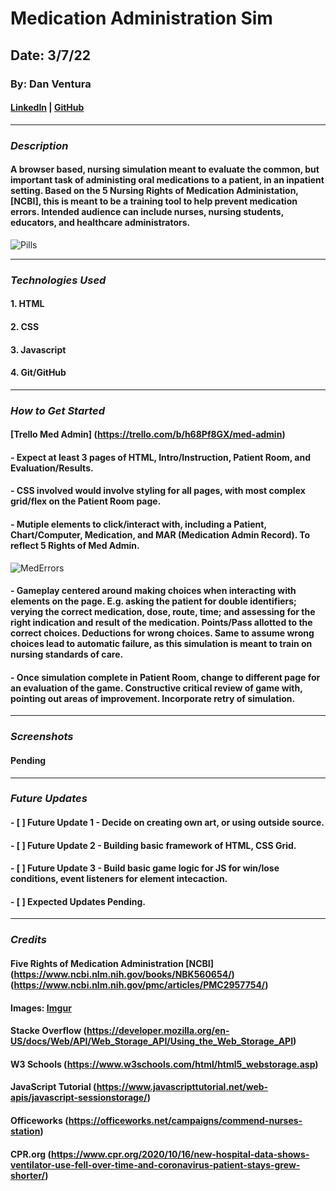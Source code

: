 # Medication Administration Sim

## Date: 3/7/22

### By: Dan Ventura

#### [LinkedIn](https://www.linkedin.com/in/dan-ventura-773a35b0/) | [GitHub](https://github.com/dventura221)

---

### **_Description_**

#### A browser based, nursing simulation meant to evaluate the common, but important task of administing oral medications to a patient, in an inpatient setting. Based on the 5 Nursing Rights of Medication Administation, [NCBI], this is meant to be a training tool to help prevent medication errors. Intended audience can include nurses, nursing students, educators, and healthcare administrators.

![Pills](https://www.nurse.com/blog/wp-content/uploads/2017/02/Nurse-patient-pills-FB.jpeg)

---

### **_Technologies Used_**

#### 1. HTML

#### 2. CSS

#### 3. Javascript

#### 4. Git/GitHub

---

### **_How to Get Started_**

#### [Trello Med Admin] (https://trello.com/b/h68Pf8GX/med-admin)

#### - Expect at least 3 pages of HTML, Intro/Instruction, Patient Room, and Evaluation/Results.

#### - CSS involved would involve styling for all pages, with most complex grid/flex on the Patient Room page.

#### - Mutiple elements to click/interact with, including a Patient, Chart/Computer, Medication, and MAR (Medication Admin Record). To reflect 5 Rights of Med Admin.

![MedErrors](https://www.myamericannurse.com/wp-content/uploads/2010/03/prevent-medication-errors-257x300.jpg)

#### - Gameplay centered around making choices when interacting with elements on the page. E.g. asking the patient for double identifiers; verying the correct medication, dose, route, time; and assessing for the right indication and result of the medication. Points/Pass allotted to the correct choices. Deductions for wrong choices. Same to assume wrong choices lead to automatic failure, as this simulation is meant to train on nursing standards of care.

#### - Once simulation complete in Patient Room, change to different page for an evaluation of the game. Constructive critical review of game with, pointing out areas of improvement. Incorporate retry of simulation.

---

### **_Screenshots_**

#### Pending

---

### **_Future Updates_**

#### - [ ] Future Update 1 - Decide on creating own art, or using outside source.

#### - [ ] Future Update 2 - Building basic framework of HTML, CSS Grid.

#### - [ ] Future Update 3 - Build basic game logic for JS for win/lose conditions, event listeners for element intecaction.

#### - [ ] Expected Updates Pending.

---

### **_Credits_**

#### Five Rights of Medication Administration [NCBI] (https://www.ncbi.nlm.nih.gov/books/NBK560654/) (https://www.ncbi.nlm.nih.gov/pmc/articles/PMC2957754/)

#### Images: [Imgur](imgur.com)

#### Stacke Overflow (https://developer.mozilla.org/en-US/docs/Web/API/Web_Storage_API/Using_the_Web_Storage_API)

#### W3 Schools (https://www.w3schools.com/html/html5_webstorage.asp)

#### JavaScript Tutorial (https://www.javascripttutorial.net/web-apis/javascript-sessionstorage/)

#### Officeworks (https://officeworks.net/campaigns/commend-nurses-station)

#### CPR.org (https://www.cpr.org/2020/10/16/new-hospital-data-shows-ventilator-use-fell-over-time-and-coronavirus-patient-stays-grew-shorter/)
